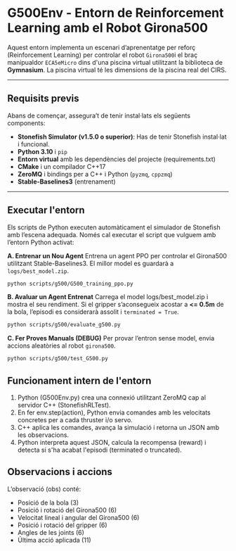 # G500Env - Entorn de Reinforcement Learning amb el Robot Girona500

Aquest entorn implementa un escenari d’aprenentatge per reforç (Reinforcement Learning) per controlar el robot `Girona500`i el braç manipualdor `ECA5eMicro` dins d'una piscina virtual utilitzant la biblioteca de **Gymnasium**.
La piscina virtual té les dimensions de la piscina real del CIRS.

---

## Requisits previs
Abans de començar, assegura’t de tenir instal·lats els següents components:
- **Stonefish Simulator (v1.5.0 o superior)**: Has de tenir Stonefish instal·lat i funcional.
- **Python 3.10** i `pip`
- **Entorn virtual** amb les dependències del projecte (requirements.txt)
- **CMake** i un compilador C++17
- **ZeroMQ** i bindings per a C++ i Python (`pyzmq`, `cppzmq`)
- **Stable-Baselines3** (entrenament)

---

## Executar l'entorn
Els scripts de Python executen automàticament el simulador de Stonefish amb l’escena adequada. Només cal executar el script que vulguem amb l’entorn Python activat:

**A. Entrenar un Nou Agent**
Entrena un agent PPO per controlar el Girona500 utilitzant Stable-Baselines3. El millor model es guardarà a `logs/best_model.zip`.
```bash 
python scripts/g500/G500_training_ppo.py
``` 

**B. Avaluar un Agent Entrenat**
Carrega el model logs/best_model.zip i mostra el seu rendiment. Si el gripper s’aconsegueix acostar a **<= 0.5m** de la bola, l’episodi es considerarà assolit i `terminated = True`.
```bash 
python scripts/g500/evaluate_g500.py
``` 

**C. Fer Proves Manuals (DEBUG)**
Per provar l’entron sense model, envia accions aleatòries al robot `girona500`.
```bash 
python scripts/g500/test_G500.py
```

## Funcionament intern de l'entorn
1. Python (G500Env.py) crea una connexió utilitzant ZeroMQ cap al servidor C++ (StonefishRLTest).
2. En fer env.step(action), Python envia comandes amb les velocitats concretes per a cada thruster i/o servo.
3. C++ aplica les comandes, avança la simulació i retorna un JSON amb les observacions.
4. Python interpreta aquest JSON, calcula la recompensa (reward) i detecta si s'ha acabat l'episodi (terminated o truncated).

## Observacions i accions
L’observació (obs) conté:
- Posició de la bola (3)
- Posició i rotació del Girona500 (6)
- Velocitat lineal i angular del Girona500 (6)
- Posició i rotació del gripper (6)
- Angles de les joints (6)
- Última acció aplicada (11)








